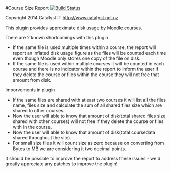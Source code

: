 #Course Size Report 
 [![Build Status](https://travis-ci.org/catalyst/moodle-report_coursesize.svg?branch=master)](https://travis-ci.org/catalyst/moodle-report_coursesize)

Copyright 2014 Catalyst IT http://www.catalyst.net.nz

This plugin provides approximate disk usage by Moodle courses.

There are 2 known shortcomings with this plugin
* If the same file is used multiple times within a course, the report will report an inflated disk usage figure as the files
  will be counted each time even though Moodle only stores one copy of the file on disk.
* If the same file is used within multiple courses it will be counted in each course and there is no indicator within the
  report to inform the user if they delete the course or files within the course they will not free that amount from disk.

Imporvements in plugin
* If the same files are shared with atleast two courses it will list all the files name, files size and calculate the sum
  of all shared files size which are shared to other courses.
* Now the user will able to know that amount of disk(total shared files size shared with other courses) will not free if
  they delete the course or files with in the course.
* Now the user will able to know that amount of disk(total coursedata shared throughout the site).
* For small size files it will count size as zero because on converting from Bytes to MB we are considering it two
  decimal points. 
  
It should be possible to improve the report to address these issues - we'd greatly appreciate any patches to improve the plugin!
 